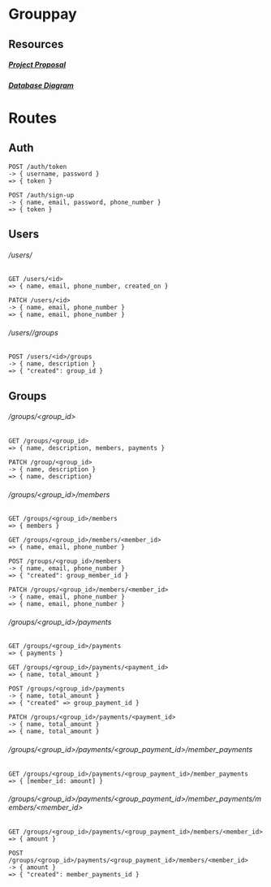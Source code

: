 # Grouppay
## Resources
##### [Project Proposal](https://docs.google.com/document/d/19wXtWJ9NHFtTfDz1IKj0VKmun3Juh7XLW_fb0V8K8dA/edit?usp=sharing)
##### [Database Diagram](https://i.ibb.co/XbYGdYk/groupypay-database-diagram.png)

# Routes  

## Auth
    POST /auth/token
    -> { username, password }
    => { token }

    POST /auth/sign-up
    -> { name, email, password, phone_number }
    => { token }

## Users
###### /users/<id>

    GET /users/<id>
    => { name, email, phone_number, created_on }

    PATCH /users/<id> 
    -> { name, email, phone_number }
    => { name, email, phone_number }

###### /users/<id>/groups
    POST /users/<id>/groups
    -> { name, description } 
    => { "created": group_id }

## Groups
###### /groups/<group_id>

    GET /groups/<group_id>
    => { name, description, members, payments }

    PATCH /group/<group_id>
    -> { name, description } 
    => { name, description} 

###### /groups/<group_id>/members

    GET /groups/<group_id>/members
    => { members }

    GET /groups/<group_id>/members/<member_id>
    => { name, email, phone_number }

    POST /groups/<group_id>/members
    -> { name, email, phone_number } 
    => { "created": group_member_id }

    PATCH /groups/<group_id>/members/<member_id>
    -> { name, email, phone_number } 
    => { name, email, phone_number }

###### /groups/<group_id>/payments

    GET /groups/<group_id>/payments
    => { payments }

    GET /groups/<group_id>/payments/<payment_id>
    => { name, total_amount }

    POST /groups/<group_id>/payments
    -> { name, total_amount } 
    => { "created" => group_payment_id }

    PATCH /groups/<group_id>/payments/<payment_id>
    -> { name, total_amount }
    => { name, total_amount }

###### /groups/<group_id>/payments/<group_payment_id>/member_payments

    GET /groups/<group_id>/payments/<group_payment_id>/member_payments
    => { [member_id: amount] }

###### /groups/<group_id>/payments/<group_payment_id>/member_payments/members/<member_id>

    GET /groups/<group_id>/payments/<group_payment_id>/members/<member_id>
    => { amount }

    POST /groups/<group_id>/payments/<group_payment_id>/members/<member_id>
    -> { amount }
    => { "created": member_payments_id }
    